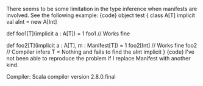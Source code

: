 There seems to be some limitation in the type inference when manifests are involved. See the following example:
{code}
object test {
  class A[T]
  implicit val aInt = new A[Int]
  
  def foo1[T](implicit a : A[T]) = 1
  foo1  // Works fine

  def foo2[T](implicit a : A[T], m : Manifest[T]) = 1
  foo2[Int]  // Works fine
  foo2       // Compiler infers T = Nothing and fails to find the aInt implicit
}
{code}
I've not been able to reproduce the problem if I replace Manifest with another kind.

Compiler: Scala compiler version 2.8.0.final


